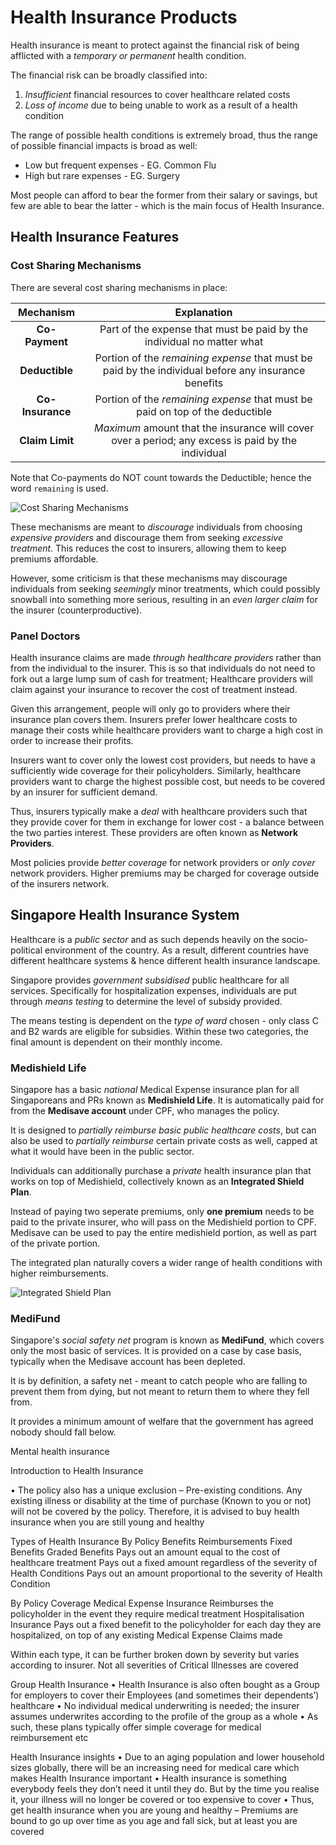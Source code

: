 # **Health Insurance Products**

Health insurance is meant to protect against the financial risk of being afflicted with a *temporary or permanent* health condition.

The financial risk can be broadly classified into:

1. *Insufficient* financial resources to cover healthcare related costs
2. *Loss of income* due to being unable to work as a result of a health condition

The range of possible health conditions is extremely broad, thus the range of possible financial impacts is broad as well:

* Low but frequent expenses - EG. Common Flu
* High but rare expenses - EG. Surgery

Most people can afford to bear the former from their salary or savings, but few are able to bear the latter - which is the main focus of Health Insurance.

## **Health Insurance Features**

### **Cost Sharing Mechanisms**

There are several cost sharing mechanisms in place:

| Mechanism | Explanation |
|:-:|:-:|
| **Co-Payment** | Part of the expense that must be paid by the individual no matter what |
| **Deductible**  | Portion of the *remaining expense* that must be paid by the individual before any insurance benefits |
| **Co-Insurance** | Portion of the *remaining expense* that must be paid on top of the deductible |
| **Claim Limit** | *Maximum* amount that the insurance will cover over a period; any excess is paid by the individual |

Note that Co-payments do NOT count towards the Deductible; hence the word `remaining` is used.

<!-- Obtained from Life Insurance Association Singapore -->
![Cost Sharing Mechanisms](Health%20Insurance%20Assets/Cost%20Sharing.png)

These mechanisms are meant to *discourage* individuals from choosing *expensive providers* and discourage them from seeking *excessive treatment*. This reduces the cost to insurers, allowing them to keep premiums affordable.

However, some criticism is that these mechanisms may discourage individuals from seeking *seemingly* minor treatments, which could possibly snowball into something more serious, resulting in an *even larger claim* for the insurer (counterproductive).

### **Panel Doctors**

Health insurance claims are made *through healthcare providers* rather than from the individual to the insurer. This is so that individuals do not need to fork out a large lump sum of cash for treatment; Healthcare providers will claim against your insurance to recover the cost of treatment instead.

Given this arrangement, people will only go to providers where their insurance plan covers them. Insurers prefer lower healthcare costs to manage their costs while healthcare providers want to charge a high cost in order to increase their profits.

Insurers want to cover only the lowest cost providers, but needs to have a sufficiently wide coverage for their policyholders. Similarly, healthcare providers want to charge the highest possible cost, but needs to be covered by an insurer for sufficient demand.

Thus, insurers typically make a *deal* with healthcare providers such that they provide cover for them in exchange for lower cost - a balance between the two parties interest. These providers are often known as **Network Providers**.

Most policies provide *better coverage* for network providers or *only cover* network providers. Higher premiums may be charged for coverage outside of the insurers network.

## **Singapore Health Insurance System**

Healthcare is a *public sector* and as such depends heavily on the socio-political environment of the country. As a result, different countries have different healthcare systems & hence different health insurance landscape.

Singapore provides *government subsidised* public healthcare for all services. Specifically for hospitalization expenses, individuals are put through *means testing* to determine the level of subsidy provided.

The means testing is dependent on the *type of ward* chosen - only class C and B2 wards are eligible for subsidies. Within these two categories, the final amount is dependent on their monthly income.

### **Medishield Life**

Singapore has a basic *national* Medical Expense insurance plan for all Singaporeans and PRs known as **Medishield Life**. It is automatically paid for from the **Medisave account** under CPF, who manages the policy.

It is designed to *partially reimburse basic public healthcare costs*, but can also be used to *partially reimburse* certain private costs as well, capped at what it would have been in the public sector.

Individuals can additionally purchase a *private* health insurance plan that works on top of Medishield, collectively known as an **Integrated Shield Plan**.

Instead of paying two seperate premiums, only **one premium** needs to be paid to the private insurer, who will pass on the Medishield portion to CPF. Medisave can be used to pay the entire medishield portion, as well as part of the private portion.

The integrated plan naturally covers a wider range of health conditions with higher reimbursements.

<!-- Obtained from Ministry of Health -->
![Integrated Shield Plan](Health%20Insurance%20Assets/Integrated%20Shield%20Plan.png)

### **MediFund**

Singapore's *social safety net* program is known as **MediFund**, which covers only the most basic of services. It is provided on a case by case basis, typically when the Medisave account has been depleted.

It is by definition, a safety net - meant to catch people who are falling to prevent them from dying, but not meant to return them to where they fell from.

It provides a minimum amount of welfare that the government has agreed nobody should fall below.

Mental health insurance

Introduction to Health Insurance

•	The policy also has a unique exclusion – Pre-existing conditions. Any existing illness or disability at the time of purchase (Known to you or not) will not be covered by the policy. Therefore, it is advised to buy health insurance when you are still young and healthy

Types of Health Insurance
By Policy Benefits
Reimbursements	Fixed Benefits	Graded Benefits
Pays out an amount equal to the cost of healthcare treatment	Pays out a fixed amount regardless of the severity of Health Conditions	Pays out an amount proportional to the severity of Health Condition

By Policy Coverage
Medical Expense Insurance	Reimburses the policyholder in the event they require medical treatment
Hospitalisation Insurance	Pays out a fixed benefit to the policyholder for each day they are hospitalized, on top of any existing Medical Expense Claims made

Within each type, it can be further broken down by severity but varies according to insurer. Not all severities of Critical Illnesses are covered


Group Health Insurance
•	Health Insurance is also often bought as a Group for employers to cover their Employees (and sometimes their dependents’) healthcare
•	No individual medical underwriting is needed; the insurer assumes underwrites according to the profile of the group as a whole
•	As such, these plans typically offer simple coverage for medical reimbursement etc 

Health Insurance insights
•	Due to an aging population and lower household sizes globally, there will be an increasing need for medical care which makes Health Insurance important
•	Health insurance is something everybody feels they don’t need it until they do. But by the time you realise it, your illness will no longer be covered or too expensive to cover
•	Thus, get health insurance when you are young and healthy – Premiums are bound to go up over time as you age and fall sick, but at least you are covered



















